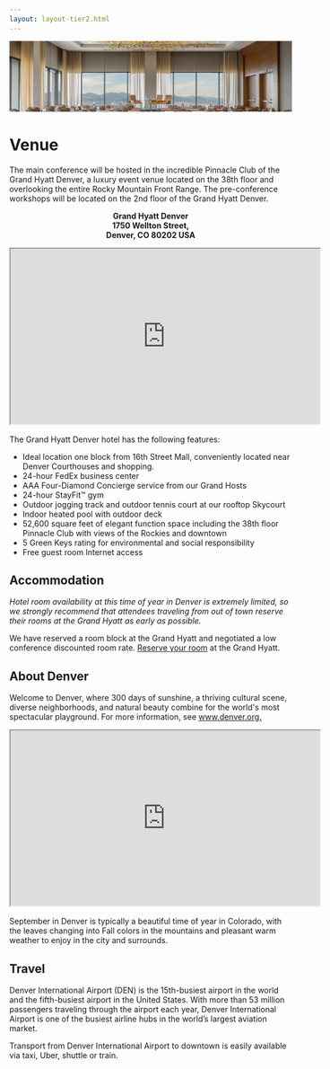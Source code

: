 ```yaml
---
layout: layout-tier2.html
---
```

<div class="section hero venue">
<img class="venue--page" src="../img/Explore DDD-website-Location page-Header-image.png" />
</div>
<div class="container section page">
	<h1 class="section-header">Venue</h1>
	<p class="copy">The main conference will be hosted in the incredible Pinnacle Club of the Grand Hyatt Denver, a luxury event venue located on the 38th floor and overlooking the entire Rocky Mountain Front Range. The pre-conference workshops will be located on the 2nd floor of the Grand Hyatt Denver.</p>

 <p class="copy" style="text-align: center;"><strong>Grand Hyatt Denver<br>1750 Wellton Street,<br>Denver, CO 80202 USA</strong></p>

  <iframe width="552" height="312"
    src="https://www.youtube.com/embed/CzZdojjuMm0">
  </iframe>

  <p class="copy">The Grand Hyatt Denver hotel has the following features:</p>

  <ul class="copy-list">
  	<li>Ideal location one block from 16th Street Mall, conveniently located near Denver Courthouses and shopping.</li>
  <li>24-hour FedEx business center</li>
  <li>AAA Four-Diamond Concierge service from our Grand Hosts</li>
  <li>24-hour StayFit™ gym</li>
  <li>Outdoor jogging track and outdoor tennis court at our rooftop Skycourt</li>
  <li>Indoor heated pool with outdoor deck</li>
  <li>52,600 square feet of elegant function space including the 38th floor Pinnacle Club with views of the Rockies and downtown</li>
  <li>5 Green Keys rating for environmental and social responsibility</li>
  <li>Free guest room Internet access</li>
  </ul>

  <h2 class="page-subheader">Accommodation</h2>

  <p class="copy"><i>Hotel room availability at this time of year in Denver is extremely limited, so we strongly recommend that attendees traveling from out of town reserve their rooms at the Grand Hyatt as early as possible.</i> </p>
  <p class="copy">We have reserved a room block at the Grand Hyatt and negotiated a low conference discounted room rate. <a href="https://aws.passkey.com/go/exploreddd2018">Reserve your room</a> at the Grand Hyatt.</p>

  <h2 class="page-subheader">About Denver</h2>

  <p class="copy">Welcome to Denver, where 300 days of sunshine, a thriving cultural scene, diverse neighborhoods, and natural beauty combine for the world's most spectacular playground. For more information, see <a href="http://www.denver.org">www.denver.org.</a></p>

  <iframe width="552" height="312"
    src="https://www.youtube.com/embed/26RxUbH8HnU">
  </iframe>

  <p class="copy">September in Denver is typically a beautiful time of year in Colorado, with the leaves changing into Fall colors in the mountains and pleasant warm weather to enjoy in the city and surrounds.</p>

<!--   Contact the hotel directly to make your room booking, and mention the conference to receive the discounted rate.</p>
 -->
  <h2 class="page-subheader">Travel</h2>

  <p class="copy">Denver International Airport (DEN) is the 15th-busiest airport in the world and the fifth-busiest airport in the United States. With more than 53 million passengers traveling through the airport each year, Denver International Airport is one of the busiest airline hubs in the world’s largest aviation market.</p>

  <p class="copy">Transport from Denver International Airport to downtown is easily available via taxi, Uber, shuttle or train.</p>
</div>

